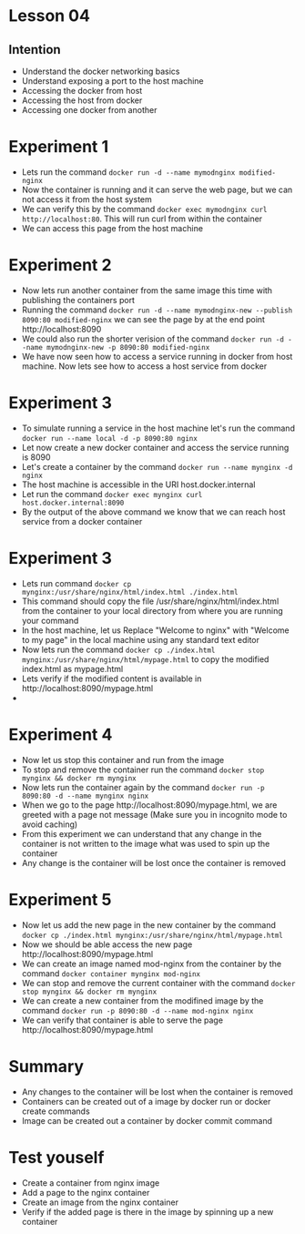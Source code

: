 # Lesson 04

## Intention
 * Understand the docker networking basics
 * Understand exposing a port to the host machine
 * Accessing the docker from host
 * Accessing the host from docker
 * Accessing one docker from another

# Experiment 1
 * Lets run the command `docker run -d --name mymodnginx modified-nginx`
 * Now the container is running and it can serve the web page, but we can not access it from the host system
 * We can verify this by the command `docker exec mymodnginx curl http://localhost:80`. This will run curl from within the container
 * We can access this page from the host machine

# Experiment 2
 * Now lets run another container from the same image this time with publishing the containers port
 * Running the command `docker run -d --name mymodnginx-new --publish 8090:80 modified-nginx` we can see the page by at the end point http://localhost:8090
 * We could also run the shorter verision of the command `docker run -d --name mymodnginx-new -p 8090:80 modified-nginx`
 * We have now seen how to access a service running in docker from host machine. Now lets see how to access a host service from docker

# Experiment 3
 * To simulate running a service in the host machine let's run the command `docker run --name local -d -p 8090:80 nginx`
 * Let now create a new docker container and access the service running is 8090
 * Let's create a container by the command `docker run --name mynginx -d nginx`
 * The host machine is accessible in the URI host.docker.internal
 * Let run the command `docker exec mynginx curl host.docker.internal:8090`
 * By the output of the above command we know that we can reach host service from a docker container 

# Experiment 3
 * Lets run command `docker cp mynginx:/usr/share/nginx/html/index.html ./index.html`
 * This command should copy the file /usr/share/nginx/html/index.html from the container to your local directory from where you are running your command
 * In the host machine, let us Replace "Welcome to nginx" with "Welcome to my page" in the local machine using any standard text editor
 * Now lets run the command `docker cp ./index.html mynginx:/usr/share/nginx/html/mypage.html` to copy the modified index.html as mypage.html
 * Lets verify if the modified content is available in http://localhost:8090/mypage.html
 * 

# Experiment 4
 * Now let us stop this container and run from the image
 * To stop and remove the container run the command `docker stop mynginx && docker rm mynginx`
 * Now lets run the container again by the command `docker run -p 8090:80 -d --name mynginx nginx`
 * When we go to the page http://localhost:8090/mypage.html, we are greeted with a page not message (Make sure you in incognito mode to avoid caching)
 * From this experiment we can understand that any change in the container is not written to the image what was used to spin up the container
 * Any change is the container will be lost once the container is removed
 
# Experiment 5
 * Now let us add the new page in the new container by the command `docker cp ./index.html mynginx:/usr/share/nginx/html/mypage.html`
 * Now we should be able access the new page http://localhost:8090/mypage.html
 * We can create an image named mod-nginx from the container by the command `docker container mynginx mod-nginx`
 * We can stop and remove the current container with the command `docker stop mynginx && docker rm mynginx`
 * We can create a new container from the modifined image by the command `docker run -p 8090:80 -d --name mod-nginx nginx`
 * We can verify that container is able to serve the page http://localhost:8090/mypage.html

# Summary
 * Any changes to the container will be lost when the container is removed
 * Containers can be created out of a image by docker run or docker create commands
 * Image can be created out a container by docker commit command

# Test youself
 * Create a container from nginx image
 * Add a page to the nginx container
 * Create an image from the nginx container
 * Verify if the added page is there in the image by spinning up a new container

